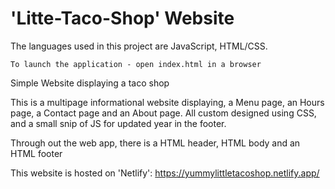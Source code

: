 # 'Litte-Taco-Shop' Website
The languages used in this project are JavaScript, HTML/CSS.

    To launch the application - open index.html in a browser
 
 Simple Website displaying a taco shop
 
 This is a multipage informational website displaying, a Menu page, an Hours page, a Contact page 
 and an About page. All custom designed using CSS, and a small snip of JS for updated year in the footer. 
 
 Through out the web app, there is a HTML header, HTML body and an HTML footer
 
 
 This website is hosted on 'Netlify': https://yummylittletacoshop.netlify.app/
